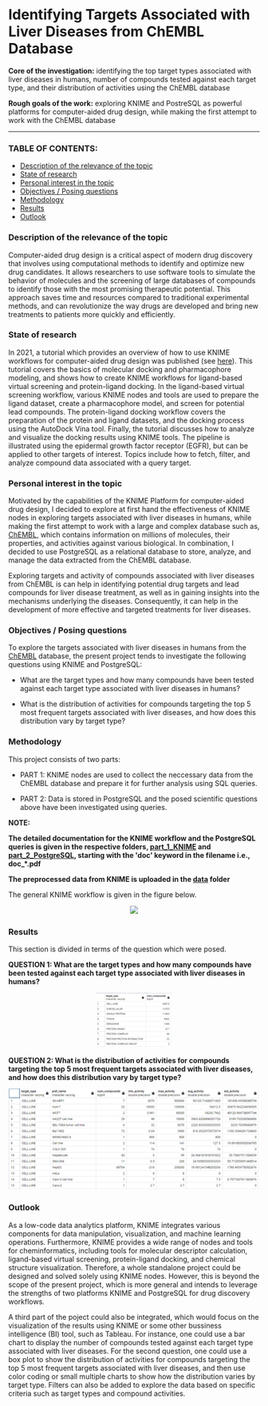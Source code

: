 # Identifying Targets Associated with Liver Diseases from ChEMBL Database

**Core of the investigation:** identifying the top target types associated with liver diseases in humans, number of compounds tested against each target type, and their distribution of activities using the ChEMBL database 

**Rough goals of the work:** exploring KNIME and PostreSQL as powerful platforms for computer-aided drug design, while making the first attempt to work with the ChEMBL database 
<hr>

### TABLE OF CONTENTS:

* [Description of the relevance of the topic](https://github.com/arjeta-rushiti/data-science-portfolio/tree/main/targets_liver_chembl#description-of-the-relevance-of-the-topic)
* [State of research](https://github.com/arjeta-rushiti/data-science-portfolio/tree/main/targets_liver_chembl#state-of-research)
* [Personal interest in the topic](https://github.com/arjeta-rushiti/data-science-portfolio/tree/main/targets_liver_chembl#personal-interest-in-the-topic)
* [Objectives / Posing questions](https://github.com/arjeta-rushiti/data-science-portfolio/tree/main/targets_liver_chembl#objectives--posing-questions)
* [Methodology](https://github.com/arjeta-rushiti/data-science-portfolio/tree/main/targets_liver_chembl#methodology)
* [Results](https://github.com/arjeta-rushiti/data-science-portfolio/tree/main/targets_liver_chembl#results)
* [Outlook](https://github.com/arjeta-rushiti/data-science-portfolio/tree/main/targets_liver_chembl#outlook)


### Description of the relevance of the topic

Computer-aided drug design is a critical aspect of modern drug discovery that involves using computational methods to identify and optimize new drug candidates. It allows researchers to use software tools to simulate the behavior of molecules and the screening of large databases of compounds to identify those with the most promising therapeutic potential. This approach saves time and resources compared to traditional experimental methods, and can revolutionize the way drugs are developed and bring new treatments to patients more quickly and efficiently.

### State of research

In 2021, a tutorial which provides an overview of how to use KNIME workflows for computer-aided drug design was published (see [here](https://www.knime.com/blog/tutorials-for-computer-aided-drug-design-using-knime-workflows)).
This tutorial covers the basics of molecular docking and pharmacophore modeling, and shows how to create KNIME workflows for ligand-based virtual screening and protein-ligand docking. In the ligand-based virtual screening workflow, various KNIME nodes and tools are used to prepare the ligand dataset, create a pharmacophore model, and screen for potential lead compounds. The protein-ligand docking workflow covers the preparation of the protein and ligand datasets, and the docking process using the AutoDock Vina tool. Finally, the tutorial discusses how to analyze and visualize the docking results using KNIME tools.
The pipeline is illustrated using the epidermal growth factor receptor (EGFR), but can be applied to other targets of interest. Topics include how to fetch, filter, and analyze compound data associated with a query target. 

### Personal interest in the topic

Motivated by the capabilities of the KNIME Platform for computer-aided drug design, I decided to explore at first hand the effectiveness of KNIME nodes in exploring targets associated with liver diseases in humans, while making the first attempt to work with a large and complex database such as, [ChEMBL](https://www.ebi.ac.uk/chembl/), which contains information on millions of molecules, their properties, and activities against various biological.
In combination, I decided to use PostgreSQL as a relational database to store, analyze, and manage the data extracted from the ChEMBL database.

Exploring targets and activity of compounds associated with liver diseases from ChEMBL is can help in identifying potential drug targets and lead compounds for liver disease treatment, as well as in gaining insights into the mechanisms underlying the diseases. Consequently, it can help in the development of more effective and targeted treatments for liver diseases.

### Objectives / Posing questions
To explore the targets associated with liver diseases in humans from the [ChEMBL](https://www.ebi.ac.uk/chembl/) database, the present project tends to investigate the following questions using KNIME and PostgreSQL:

* What are the target types and how many compounds have been tested against each target type associated with liver diseases in humans? <p></p>

* What is the distribution of activities for compounds targeting the top 5 most frequent targets associated with liver diseases, and how does this distribution vary by target type? <br>


### Methodology
This project consists of two parts:
* PART 1: KNIME nodes are used to collect the neccessary data from the ChEMBL database and prepare it for further analysis using SQL queries.

* PART 2: Data is stored in PostgreSQL and the posed scientific questions above have been investigated using queries.

**NOTE:**

**The detailed documentation for the KNIME workflow and the PostgreSQL queries is given in the respective folders, [part_1_KNIME](https://github.com/arjeta-rushiti/data-science-portfolio/tree/main/targets_liver_chembl/part_1_KNIME) and [part_2_PostgreSQL](https://github.com/arjeta-rushiti/data-science-portfolio/tree/main/targets_liver_chembl/part_2_PostgreSQL), starting with the 'doc' keyword in the filename i.e., doc_*.pdf**

**The preprocessed data from KNIME is uploaded in the [data](https://github.com/arjeta-rushiti/data-science-portfolio/tree/main/targets_liver_chembl/data) folder**

The general KNIME workflow is given in the figure below. 

<p align="center">
<img src="https://github.com/arjeta-rushiti/data-science-portfolio/blob/main/targets_liver_chembl/figures/KNIME_workflow.png">
</p>
 
### Results

This section is divided in terms of the question which were posed.

**QUESTION 1: What are the target types and how many compounds have been tested against each target type associated with liver diseases in humans?**

<p align="center">
<img src="https://github.com/arjeta-rushiti/data-science-portfolio/blob/main/targets_liver_chembl/figures/targets_cmpounds.png" width=30% height=30%>
</p>

**QUESTION 2: What is the distribution of activities for compounds targeting the top 5 most frequent targets associated with liver diseases, and how does this distribution vary by target type?**

<p align="center">
<img src="https://github.com/arjeta-rushiti/data-science-portfolio/blob/main/targets_liver_chembl/figures/distribution_activities.png">
</p>

### Outlook 
As a low-code data analytics platform, KNIME integrates various components for data manipulation, visualization, and machine learning operations. 
Furthermore, KNIME provides a wide range of nodes and tools for cheminformatics, including tools for molecular descriptor calculation, ligand-based virtual screening, protein-ligand docking, and chemical structure visualization.
Therefore, a whole standalone project could be designed and solved solely using KNIME nodes. However, this is beyond the scope of the present project, which is more general and intends to leverage the strengths of two platforms KNIME and PostgreSQL for drug discovery workflows. 

A third part of the poject could also be integrated, which would focus on the visualization of the results using KNIME or some other bussiness intelligence (BI) tool, such as Tableau. 
For instance, one could use a bar chart to display the number of compounds tested against each target type associated with liver diseases. For the second question, one could use a box plot to show the distribution of activities for compounds targeting the top 5 most frequent targets associated with liver diseases, and then use color coding or small multiple charts to show how the distribution varies by target type. 
Filters can also be added to explore the data based on specific criteria such as target types and compound activities.
